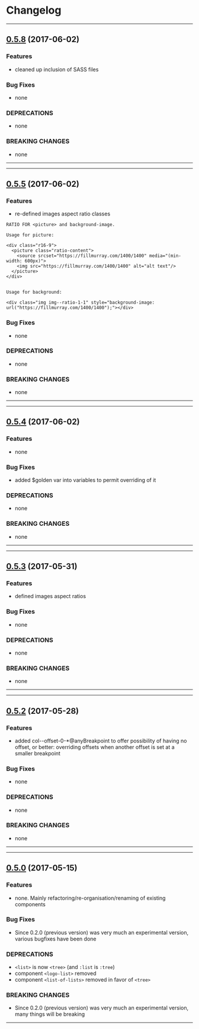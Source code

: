 # Changelog


---

## [0.5.8](https://github.com/welance/welance-bs/compare/v0.5.5...0.5.8) \(2017-06-02\)

### Features

* cleaned up inclusion of SASS files

### Bug Fixes

* none

### DEPRECATIONS

* none

### BREAKING CHANGES

* none

---



---

## [0.5.5](https://github.com/welance/welance-bs/compare/v0.5.4...0.5.5) \(2017-06-02\)

### Features

* re-defined images aspect ratio classes

```
RATIO FOR <picture> and background-image.

Usage for picture:

<div class="r16-9">
  <picture class="ratio-content">
    <source srcset="https://fillmurray.com/1400/1400" media="(min-width: 600px)">
    <img src="https://fillmurray.com/1400/1400" alt="alt text"/>
  </picture>
</div>


Usage for background:

<div class="img img--ratio-1-1" style="background-image: url("https://fillmurray.com/1400/1400");"></div>
```

### Bug Fixes

* none

### DEPRECATIONS

* none

### BREAKING CHANGES

* none

---

---

## [0.5.4](https://github.com/welance/welance-bs/compare/v0.5.3...0.5.4) \(2017-06-02\)

### Features

* none

### Bug Fixes

* added $golden var into variables to permit overriding of it

### DEPRECATIONS

* none

### BREAKING CHANGES

* none

---

---

## [0.5.3](https://github.com/welance/welance-bs/compare/v0.5.2...0.5.3) \(2017-05-31\)

### Features

* defined images aspect ratios

### Bug Fixes

* none

### DEPRECATIONS

* none

### BREAKING CHANGES

* none

---

---

## [0.5.2](https://github.com/welance/welance-bs/compare/v0.5.0...0.5.2) \(2017-05-28\)

### Features

* added col--offset-0-*@anyBreakpoint to offer possibility of having no offset, or better: overriding offsets when another offset is set at a smaller breakpoint

### Bug Fixes

* none

### DEPRECATIONS

* none

### BREAKING CHANGES

* none

---

---

## [0.5.0](https://github.com/welance/welance-bs/compare/v0.2.0...0.5.0) \(2017-05-15\)

### Features

* none. Mainly refactoring/re-organisation/renaming of existing components

### Bug Fixes

* Since 0.2.0 (previous version) was very much an experimental version, various bugfixes have been done

### DEPRECATIONS

* `<list>` is now `<tree>` (and `:list` is `:tree`)
* component `<logo-list>` removed
* component `<list-of-lists>` removed in favor of `<tree>`

### BREAKING CHANGES

* Since 0.2.0 (previous version) was very much an experimental version, many things will be breaking

---
